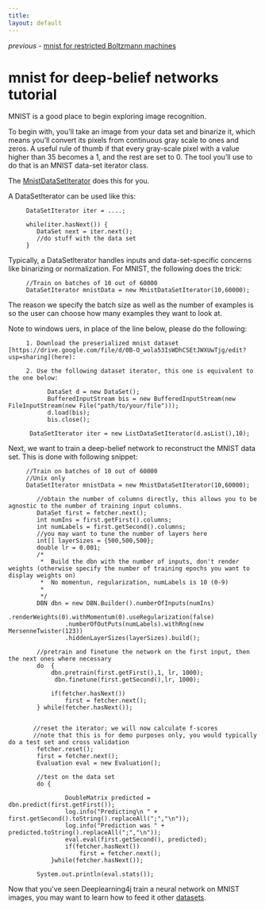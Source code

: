 ```yaml
---
title: 
layout: default
---
```


*previous* - [mnist for restricted Boltzmann machines](../rbm-mnist.html)
# mnist for deep-belief networks tutorial

MNIST is a good place to begin exploring image recognition. 

To begin with, you’ll take an image from your data set and binarize it, which means you’ll convert its pixels from continuous gray scale to ones and zeros. A useful rule of thumb if that every gray-scale pixel with a value higher than 35 becomes a 1, and the rest are set to 0. The tool you’ll use to do that is an MNIST data-set iterator class.

The [MnistDataSetIterator](../doc/org/datasets/iterator/impl/MnistDataSetIterator.html) does this for you.

A DataSetIterator can be used like this:

         DataSetIterator iter = ....;

         while(iter.hasNext()) {
         	DataSet next = iter.next();
         	//do stuff with the data set
         }

Typically, a DataSetIterator handles inputs and data-set-specific concerns like binarizing or normalization. For MNIST, the following does the trick:
         
         //Train on batches of 10 out of 60000
         DataSetIterator mnistData = new MnistDataSetIterator(10,60000);

The reason we specify the batch size as well as the number of examples is so the user can choose how many examples they want to look at.


Note to windows uers, in place of the line below, please do the following:


         1. Download the preserialized mnist dataset [https://drive.google.com/file/d/0B-O_wola53IsWDhCSEtJWXUwTjg/edit?usp=sharing](here):

         2. Use the following dataset iterator, this one is equivalent to the one below:    

               DataSet d = new DataSet();
               BufferedInputStream bis = new BufferedInputStream(new FileInputStream(new File("path/to/your/file")));
               d.load(bis);
               bis.close();

          DataSetIterator iter = new ListDataSetIterator(d.asList(),10);

Next, we want to train a deep-belief network to reconstruct the MNIST data set. This is done with following snippet:

         //Train on batches of 10 out of 60000
         //Unix only
         DataSetIterator mnistData = new MnistDataSetIterator(10,60000);
        
	        //obtain the number of columns directly, this allows you to be agnostic to the number of training input columns.
	        DataSet first = fetcher.next();
			int numIns = first.getFirst().columns;
			int numLabels = first.getSecond().columns;
			//you may want to tune the number of layers here
			int[] layerSizes = {500,500,500};
			double lr = 0.001;
	        /*
	         *  Build the dbn with the number of inputs, don't render weights (otherwise specify the number of training epochs you want to display weights on)
	         *  No momentun, regularization, numLabels is 10 (0-9)
	         *
	         */
			DBN dbn = new DBN.Builder().numberOfInputs(numIns)
					.renderWeights(0).withMomentum(0).useRegularization(false)
					.numberOfOutPuts(numLabels).withRng(new MersenneTwister(123))
					.hiddenLayerSizes(layerSizes).build();
	      
	        //pretrain and finetune the network on the first input, then the next ones where necessary
			do  {
				dbn.pretrain(first.getFirst(),1, lr, 1000);
	             dbn.finetune(first.getSecond(),lr, 1000);
				
				if(fetcher.hasNext())
					first = fetcher.next();
			} while(fetcher.hasNext());

			
	       //reset the iterator; we will now calculate f-scores
	       //note that this is for demo purposes only, you would typically do a test set and cross validation
			fetcher.reset();
			first = fetcher.next();
			Evaluation eval = new Evaluation();

	        //test on the data set
			do {

					DoubleMatrix predicted = dbn.predict(first.getFirst());
					log.info("Predicting\n " + first.getSecond().toString().replaceAll(";","\n"));
					log.info("Prediction was " + predicted.toString().replaceAll(";","\n"));
					eval.eval(first.getSecond(), predicted);
					if(fetcher.hasNext())
						first = fetcher.next();
				}while(fetcher.hasNext());
		
			System.out.println(eval.stats());

Now that you've seen Deeplearning4j train a neural network on MNIST images, you may want to learn how to feed it other [datasets](../data-sets-ml.html).
